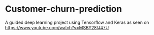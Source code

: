 # Customer-churn-prediction

A guided deep learning project using Tensorflow and Keras as seen on https://www.youtube.com/watch?v=MSBY28IJ47U
